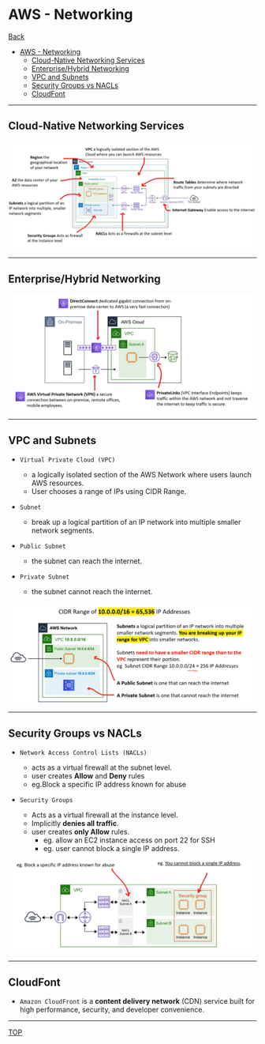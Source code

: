 # AWS - Networking

[Back](../index.md)

- [AWS - Networking](#aws---networking)
  - [Cloud-Native Networking Services](#cloud-native-networking-services)
  - [Enterprise/Hybrid Networking](#enterprisehybrid-networking)
  - [VPC and Subnets](#vpc-and-subnets)
  - [Security Groups vs NACLs](#security-groups-vs-nacls)
  - [CloudFont](#cloudfont)

---

## Cloud-Native Networking Services

![diagram](./pic/networking_diagram.png)

---

## Enterprise/Hybrid Networking

![hybred](./pic/networking_hybrid.png)

---

## VPC and Subnets

- `Virtual Private Cloud (VPC)`

  - a logically isolated section of the AWS Network where users launch AWS resources.
  - User chooses a range of IPs using CIDR Range.

- `Subnet`

  - break up a logical partition of an IP network into multiple smaller network segments.

- `Public Subnet`

  - the subnet can reach the internet.

- `Private Subnet`
  - the subnet cannot reach the internet.

![Subnets](./pic/networking_subnets.png)

---

## Security Groups vs NACLs

- `Network Access Control Lists (NACLs)`

  - acts as a virtual firewall at the subnet level.
  - user creates **Allow** and **Deny** rules
  - eg.Block a specific IP address known for abuse

- `Security Groups`
  - Acts as a virtual firewall at the instance level.
  - Implicitly **denies all traffic**.
  - user creates **only Allow** rules.
    - eg. allow an EC2 instance access on port 22 for SSH
    - eg. user cannot block a single IP address.

![vs](./pic/networking_nacl_group.png)

---

## CloudFont

- `Amazon CloudFront` is a **content delivery network** (CDN) service built for high performance, security, and developer convenience.

---


[TOP](#aws---networking)
